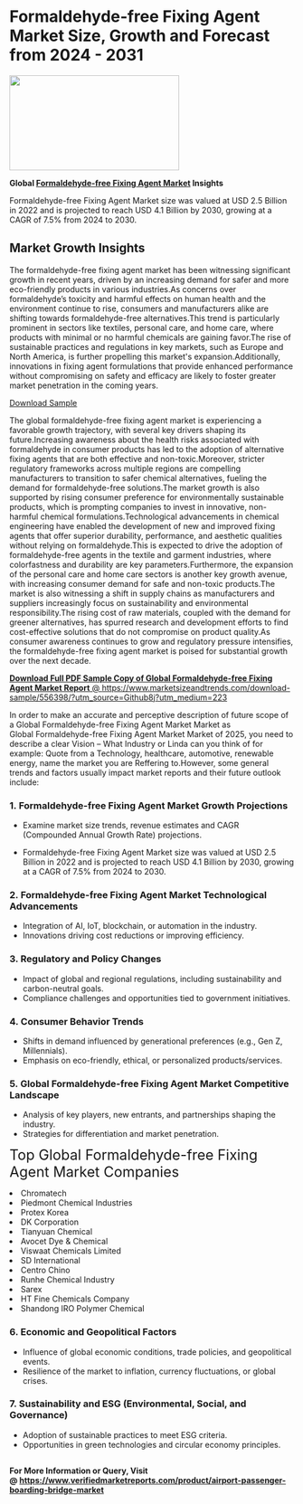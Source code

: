 <H1>Formaldehyde-free Fixing Agent Market Size, Growth and Forecast from 2024 - 2031</H1><img class="aligncenter size-medium wp-image-584254" src="https://thirdeyenews.in/wp-content/uploads/2024/09/Global-Market-Research-300x168.jpeg" alt="" width="300" height="168" /><p><strong>Global&nbsp;<a href="https://www.marketsizeandtrends.com/download-sample/556398/?utm_source=Github8j?utm_medium=223">Formaldehyde-free Fixing Agent Market</a> Insights</strong></p><p>Formaldehyde-free Fixing Agent Market size was valued at USD 2.5 Billion in 2022 and is projected to reach USD 4.1 Billion by 2030, growing at a CAGR of 7.5% from 2024 to 2030.</p><p><h2>Market Growth Insights</h2> <p>The formaldehyde-free fixing agent market has been witnessing significant growth in recent years, driven by an increasing demand for safer and more eco-friendly products in various industries.As concerns over formaldehyde’s toxicity and harmful effects on human health and the environment continue to rise, consumers and manufacturers alike are shifting towards formaldehyde-free alternatives.This trend is particularly prominent in sectors like textiles, personal care, and home care, where products with minimal or no harmful chemicals are gaining favor.The rise of sustainable practices and regulations in key markets, such as Europe and North America, is further propelling this market's expansion.Additionally, innovations in fixing agent formulations that provide enhanced performance without compromising on safety and efficacy are likely to foster greater market penetration in the coming years.</p> <p><a href="#">Download Sample</a></p> <p>The global formaldehyde-free fixing agent market is experiencing a favorable growth trajectory, with several key drivers shaping its future.Increasing awareness about the health risks associated with formaldehyde in consumer products has led to the adoption of alternative fixing agents that are both effective and non-toxic.Moreover, stricter regulatory frameworks across multiple regions are compelling manufacturers to transition to safer chemical alternatives, fueling the demand for formaldehyde-free solutions.The market growth is also supported by rising consumer preference for environmentally sustainable products, which is prompting companies to invest in innovative, non-harmful chemical formulations.Technological advancements in chemical engineering have enabled the development of new and improved fixing agents that offer superior durability, performance, and aesthetic qualities without relying on formaldehyde.This is expected to drive the adoption of formaldehyde-free agents in the textile and garment industries, where colorfastness and durability are key parameters.Furthermore, the expansion of the personal care and home care sectors is another key growth avenue, with increasing consumer demand for safe and non-toxic products.The market is also witnessing a shift in supply chains as manufacturers and suppliers increasingly focus on sustainability and environmental responsibility.The rising cost of raw materials, coupled with the demand for greener alternatives, has spurred research and development efforts to find cost-effective solutions that do not compromise on product quality.As consumer awareness continues to grow and regulatory pressure intensifies, the formaldehyde-free fixing agent market is poised for substantial growth over the next decade.</p> <p><a href="#"></p><p><span class=""><strong>Download Full PDF Sample Copy of Global Formaldehyde-free Fixing Agent Market Report</strong> @ <a href="https://www.marketsizeandtrends.com/download-sample/556398/?utm_source=Github8j?utm_medium=223" target="_blank">https://www.marketsizeandtrends.com/download-sample/556398/?utm_source=Github8j?utm_medium=223</a></span></p><p>In order to make an accurate and perceptive description of future scope of a Global&nbsp;Formaldehyde-free Fixing Agent Market Market as Global&nbsp;Formaldehyde-free Fixing Agent Market Market of 2025, you need to describe a clear Vision &ndash; What Industry or Linda can you think of for example: Quote from a Technology, healthcare, automotive, renewable energy, name the market you are Reffering to.However, some general trends and factors usually impact market reports and their future outlook include:</p><h3>1.&nbsp;<strong>Formaldehyde-free Fixing Agent Market Growth Projections</strong></h3><ul><li>Examine market size trends, revenue estimates and CAGR (Compounded Annual Growth Rate) projections.</li><li><p>Formaldehyde-free Fixing Agent Market size was valued at USD 2.5 Billion in 2022 and is projected to reach USD 4.1 Billion by 2030, growing at a CAGR of 7.5% from 2024 to 2030.</p></li></ul><h3>2.&nbsp;<strong>Formaldehyde-free Fixing Agent Market Technological Advancements</strong></h3><ul><li>Integration of AI, IoT, blockchain, or automation in the industry.</li><li>Innovations driving cost reductions or improving efficiency.</li></ul><h3>3.&nbsp;<strong>Regulatory and Policy Changes</strong></h3><ul><li>Impact of global and regional regulations, including sustainability and carbon-neutral goals.</li><li>Compliance challenges and opportunities tied to government initiatives.</li></ul><h3>4.&nbsp;<strong>Consumer Behavior Trends</strong></h3><ul><li>Shifts in demand influenced by generational preferences (e.g., Gen Z, Millennials).</li><li>Emphasis on eco-friendly, ethical, or personalized products/services.</li></ul><h3>5.&nbsp;<strong>Global Formaldehyde-free Fixing Agent Market Competitive Landscape</strong></h3><ul><li>Analysis of key players, new entrants, and partnerships shaping the industry.</li><li>Strategies for differentiation and market penetration.</li></ul><p data-pm-slice="1 1 []"><span style="color: inherit; font-family: inherit; font-size: 25px;">Top Global Formaldehyde-free Fixing Agent Market Companies</span></p><div class="" data-test-id=""><p><li>Chromatech</li><li> Piedmont Chemical Industries</li><li> Protex Korea</li><li> DK Corporation</li><li> Tianyuan Chemical</li><li> Avocet Dye & Chemical</li><li> Viswaat Chemicals Limited</li><li> SD International</li><li> Centro Chino</li><li> Runhe Chemical Industry</li><li> Sarex</li><li> HT Fine Chemicals Company</li><li> Shandong IRO Polymer Chemical</li></p></div><h3>6.&nbsp;<strong>Economic and Geopolitical Factors</strong></h3><ul><li>Influence of global economic conditions, trade policies, and geopolitical events.</li><li>Resilience of the market to inflation, currency fluctuations, or global crises.</li></ul><h3>7.&nbsp;<strong>Sustainability and ESG (Environmental, Social, and Governance)</strong></h3><ul><li>Adoption of sustainable practices to meet ESG criteria.</li><li>Opportunities in green technologies and circular economy principles.</li></ul><h2><strong style="font-size: 14px;">For More Information or Query, Visit @&nbsp;</strong><a style="background-color: #ffffff; font-size: 14px;" href="https://www.marketsizeandtrends.com/report/formaldehyde-free-fixing-agent-market/" target="_blank">https://www.verifiedmarketreports.com/product/airport-passenger-boarding-bridge-market</a></h2>